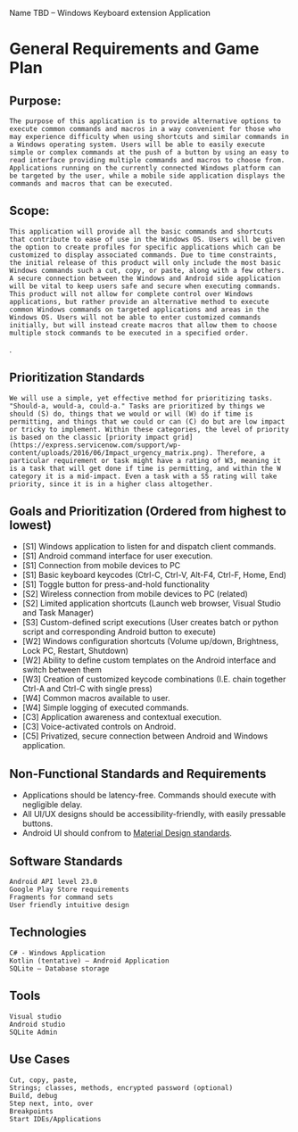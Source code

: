Name TBD – Windows Keyboard extension Application
# General Requirements and Game Plan

## Purpose:
	The purpose of this application is to provide alternative options to execute common commands and macros in a way convenient for those who may experience difficulty when using shortcuts and similar commands in a Windows operating system. Users will be able to easily execute simple or complex commands at the push of a button by using an easy to read interface providing multiple commands and macros to choose from. Applications running on the currently connected Windows platform can be targeted by the user, while a mobile side application displays the commands and macros that can be executed.


## Scope:
	This application will provide all the basic commands and shortcuts that contribute to ease of use in the Windows OS. Users will be given the option to create profiles for specific applications which can be customized to display associated commands. Due to time constraints, the initial release of this product will only include the most basic Windows commands such a cut, copy, or paste, along with a few others. A secure connection between the Windows and Android side application will be vital to keep users safe and secure when executing commands. This product will not allow for complete control over Windows applications, but rather provide an alternative method to execute common Windows commands on targeted applications and areas in the Windows OS. Users will not be able to enter customized commands initially, but will instead create macros that allow them to choose multiple stock commands to be executed in a specified order.
. 

## Prioritization Standards
	We will use a simple, yet effective method for prioritizing tasks. "Should-a, would-a, could-a." Tasks are prioritized by things we should (S) do, things that we would or will (W) do if time is permitting, and things that we could or can (C) do but are low impact or tricky to implement. Within these categories, the level of priority is based on the classic [priority impact grid](https://express.servicenow.com/support/wp-content/uploads/2016/06/Impact_urgency_matrix.png). Therefore, a particular requirement or task might have a rating of W3, meaning it is a task that will get done if time is permitting, and within the W category it is a mid-impact. Even a task with a S5 rating will take priority, since it is in a higher class altogether.  

## Goals and Prioritization (Ordered from highest to lowest)
* [S1] Windows application to listen for and dispatch client commands.
* [S1] Android command interface for user execution.
* [S1] Connection from mobile devices to PC
* [S1] Basic keyboard keycodes (Ctrl-C, Ctrl-V, Alt-F4, Ctrl-F, Home, End)
* [S1] Toggle button for press-and-hold functionality
* [S2] Wireless connection from mobile devices to PC (related)
* [S2] Limited application shortcuts (Launch web browser, Visual Studio and Task Manager)
* [S3] Custom-defined script executions (User creates batch or python script and corresponding Android button to execute)
* [W2] Windows configuration shortcuts (Volume up/down, Brightness, Lock PC, Restart, Shutdown)
* [W2] Ability to define custom templates on the Android interface and switch between them
* [W3] Creation of customized keycode combinations (I.E. chain together Ctrl-A and Ctrl-C with single press)
* [W4] Common macros available to user.
* [W4] Simple logging of executed commands.
* [C3] Application awareness and contextual execution.
* [C3] Voice-activated controls on Android.
* [C5] Privatized, secure connection between Android and Windows application.

## Non-Functional Standards and Requirements
* Applications should be latency-free. Commands should execute with negligible delay.
* All UI/UX designs should be accessibility-friendly, with easily pressable buttons.
* Android UI should confrom to [Material Design standards](https://material.io/guidelines/material-design/introduction.html). 
	
## Software Standards
	Android API level 23.0
	Google Play Store requirements
	Fragments for command sets
	User friendly intuitive design

## Technologies 
	C# - Windows Application
	Kotlin (tentative) – Android Application
	SQLite – Database storage

## Tools
	Visual studio
	Android studio
	SQLite Admin

## Use Cases
	Cut, copy, paste, 
	Strings; classes, methods, encrypted password (optional) 
	Build, debug
	Step next, into, over
	Breakpoints
	Start IDEs/Applications

